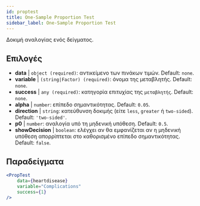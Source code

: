 ```yaml
---
id: proptest
title: One-Sample Proportion Test
sidebar_label: One-Sample Proportion Test
---
```


Δοκιμή αναλογίας ενός δείγματος.

## Επιλογές

* __data__ | `object (required)`: αντικείμενο των πινάκων τιμών. Default: `none`.
* __variable__ | `(string|Factor) (required)`: όνομα της μεταβλητής. Default: `none`.
* __success__ | `any (required)`: κατηγορία επιτυχίας της `μεταβλητής`. Default: `none`.
* __alpha__ | `number`: επίπεδο σημαντικότητας. Default: `0.05`.
* __direction__ | `string`: κατεύθυνση δοκιμής (είτε `less`, `greater` ή `two-sided`). Default: `'two-sided'`.
* __p0__ | `number`: αναλογία υπό τη μηδενική υπόθεση. Default: `0.5`.
* __showDecision__ | `boolean`: ελέγχει αν θα εμφανίζεται αν η μηδενική υπόθεση απορρίπτεται στο καθορισμένο επίπεδο σημαντικότητας. Default: `false`.


## Παραδείγματα

```jsx live
<PropTest
    data={heartdisease} 
    variable="Complications"
    success={1}
/>
```
